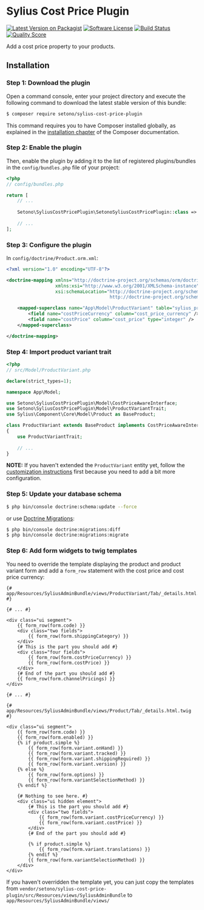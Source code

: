 # Sylius Cost Price Plugin

[![Latest Version on Packagist][ico-version]][link-packagist]
[![Software License][ico-license]](LICENSE)
[![Build Status][ico-travis]][link-travis]
[![Quality Score][ico-code-quality]][link-code-quality]

Add a cost price property to your products.

## Installation

### Step 1: Download the plugin

Open a command console, enter your project directory and execute the following command to download the latest stable version of this bundle:

```bash
$ composer require setono/sylius-cost-price-plugin
```

This command requires you to have Composer installed globally, as explained in the [installation chapter](https://getcomposer.org/doc/00-intro.md) of the Composer documentation.


### Step 2: Enable the plugin

Then, enable the plugin by adding it to the list of registered plugins/bundles
in the `config/bundles.php` file of your project:

```php
<?php
// config/bundles.php

return [
    // ...
    
    Setono\SyliusCostPricePlugin\SetonoSyliusCostPricePlugin::class => ['all' => true],
    
    // ...
];

```

### Step 3: Configure the plugin

In `config/doctrine/Product.orm.xml`:
```xml
<?xml version="1.0" encoding="UTF-8"?>

<doctrine-mapping xmlns="http://doctrine-project.org/schemas/orm/doctrine-mapping"
                  xmlns:xsi="http://www.w3.org/2001/XMLSchema-instance"
                  xsi:schemaLocation="http://doctrine-project.org/schemas/orm/doctrine-mapping
                                      http://doctrine-project.org/schemas/orm/doctrine-mapping.xsd">

    <mapped-superclass name="App\Model\ProductVariant" table="sylius_product_variant">
        <field name="costPriceCurrency" column="cost_price_currency" />
        <field name="costPrice" column="cost_price" type="integer" />
    </mapped-superclass>

</doctrine-mapping>
```

### Step 4: Import product variant trait

```php
<?php
// src/Model/ProductVariant.php

declare(strict_types=1);

namespace App\Model;

use Setono\SyliusCostPricePlugin\Model\CostPriceAwareInterface;
use Setono\SyliusCostPricePlugin\Model\ProductVariantTrait;
use Sylius\Component\Core\Model\Product as BaseProduct;

class ProductVariant extends BaseProduct implements CostPriceAwareInterface
{
    use ProductVariantTrait;
    
    // ...
}
```

**NOTE:** If you haven't extended the `ProductVariant` entity yet, follow the [customization instructions](https://docs.sylius.com/en/1.2/customization/model.html) first because you need to add a bit more configuration.

### Step 5: Update your database schema
```bash
$ php bin/console doctrine:schema:update --force
```

or use [Doctrine Migrations](https://symfony.com/doc/master/bundles/DoctrineMigrationsBundle/index.html):

```bash
$ php bin/console doctrine:migrations:diff
$ php bin/console doctrine:migrations:migrate
```

### Step 6: Add form widgets to twig templates
You need to override the template displaying the product and product variant form and add a `form_row` statement with the cost price and cost price currency:

```twig
{# app/Resources/SyliusAdminBundle/views/ProductVariant/Tab/_details.html.twig #}

{# ... #}

<div class="ui segment">
    {{ form_row(form.code) }}
    <div class="two fields">
        {{ form_row(form.shippingCategory) }}
    </div>
    {# This is the part you should add #}
    <div class="four fields">
        {{ form_row(form.costPriceCurrency) }}
        {{ form_row(form.costPrice) }}
    </div>
    {# End of the part you should add #}
    {{ form_row(form.channelPricings) }}
</div>

{# ... #}
```

```twig
{# app/Resources/SyliusAdminBundle/views/Product/Tab/_details.html.twig #}

<div class="ui segment">
    {{ form_row(form.code) }}
    {{ form_row(form.enabled) }}
    {% if product.simple %}
        {{ form_row(form.variant.onHand) }}
        {{ form_row(form.variant.tracked) }}
        {{ form_row(form.variant.shippingRequired) }}
        {{ form_row(form.variant.version) }}
    {% else %}
        {{ form_row(form.options) }}
        {{ form_row(form.variantSelectionMethod) }}
    {% endif %}

    {# Nothing to see here. #}
    <div class="ui hidden element">
        {# This is the part you should add #}
        <div class="two fields">
            {{ form_row(form.variant.costPriceCurrency) }}
            {{ form_row(form.variant.costPrice) }}
        </div>
        {# End of the part you should add #}
    
        {% if product.simple %}
            {{ form_row(form.variant.translations) }}
        {% endif %}
        {{ form_row(form.variantSelectionMethod) }}
    </div>
</div>
```

If you haven't overridden the template yet, you can just copy the templates from `vendor/setono/sylius-cost-price-plugin/src/Resources/views/SyliusAdminBundle` to `app/Resources/SyliusAdminBundle/views/`

[ico-version]: https://img.shields.io/packagist/v/setono/sylius-cost-price-plugin.svg?style=flat-square
[ico-license]: https://img.shields.io/badge/license-MIT-brightgreen.svg?style=flat-square
[ico-travis]: https://img.shields.io/travis/Setono/SyliusCostPricePlugin/master.svg?style=flat-square
[ico-code-quality]: https://img.shields.io/scrutinizer/g/Setono/SyliusCostPricePlugin.svg?style=flat-square

[link-packagist]: https://packagist.org/packages/setono/sylius-cost-price-plugin
[link-travis]: https://travis-ci.com/Setono/SyliusCostPricePlugin
[link-code-quality]: https://scrutinizer-ci.com/g/Setono/SyliusCostPricePlugin
